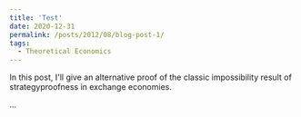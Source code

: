 ```yaml
---
title: 'Test'
date: 2020-12-31
permalink: /posts/2012/08/blog-post-1/
tags:
  - Theoretical Economics
---
```


In this post, I'll give an alternative proof of the classic impossibility result of strategyproofness in exchange economies.

...
